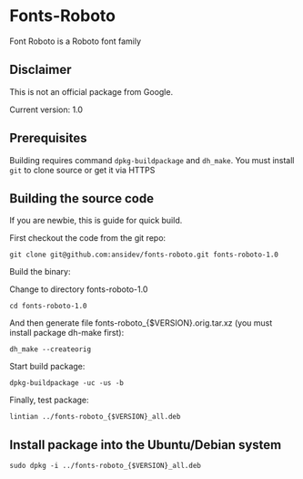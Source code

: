 # Fonts-Roboto

Font Roboto is a Roboto font family

## Disclaimer

This is not an official package from Google.

Current version: 1.0

<!--
TODO: Add a getting started section for running from a pre-built binary.
-->

## Prerequisites

Building requires command `dpkg-buildpackage` and `dh_make`. You must install `git` to clone source or get it via HTTPS

## Building the source code

If you are newbie, this is guide for quick build.

First checkout the code from the git repo:

    git clone git@github.com:ansidev/fonts-roboto.git fonts-roboto-1.0

Build the binary:

Change to directory fonts-roboto-1.0

    cd fonts-roboto-1.0

And then generate file fonts-roboto_{$VERSION}.orig.tar.xz (you must install package dh-make first):

    dh_make --createorig

Start build package:

    dpkg-buildpackage -uc -us -b

Finally, test package:

    lintian ../fonts-roboto_{$VERSION}_all.deb

## Install package into the Ubuntu/Debian system

    sudo dpkg -i ../fonts-roboto_{$VERSION}_all.deb
